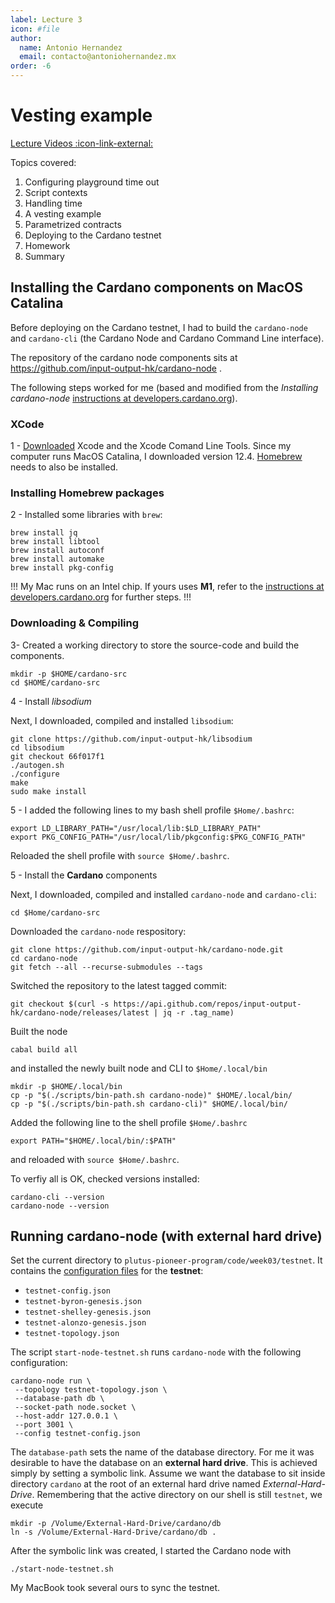 ```yaml
---
label: Lecture 3
icon: #file
author:
  name: Antonio Hernandez
  email: contacto@antoniohernandez.mx
order: -6
---
```


# Vesting example

[Lecture Videos :icon-link-external:](https://www.youtube.com/playlist?list=PLNEK_Ejlx3x2zxcfoVGARFExzOHwXFCCL)

Topics covered:

1. Configuring playground time out
2. Script contexts
3. Handling time
4. A vesting example
5. Parametrized contracts
6. Deploying to the Cardano testnet
7. Homework
8. Summary


## Installing the Cardano components on **MacOS Catalina**

Before deploying on the Cardano testnet, I had to build the `cardano-node` and
`cardano-cli` (the Cardano Node and Cardano Command Line interface).

The repository of the cardano node components sits at 
https://github.com/input-output-hk/cardano-node .

The following steps worked for me (based and modified from the *Installing
cardano-node* [instructions at
developers.cardano.org](https://developers.cardano.org/docs/get-started/installing-cardano-node/)).

### XCode

1 - [Downloaded](https://developer.apple.com/xcode/) Xcode and the Xcode
Comand Line Tools.  Since my computer runs MacOS Catalina, I downloaded
version 12.4.  [Homebrew](https://brew.sh/) needs to also be installed.

### Installing Homebrew packages

2 - Installed some libraries with `brew`:

```
brew install jq
brew install libtool
brew install autoconf
brew install automake
brew install pkg-config
```

!!!
My Mac runs on an Intel chip.  If yours uses **M1**, refer to the
[instructions at
developers.cardano.org](https://deve\lopers.cardano.org/docs/get-started/installing-cardano-node/)
for further steps.
!!!

### Downloading & Compiling

3- Created a working directory to store the source-code and build the
components.

```
mkdir -p $HOME/cardano-src
cd $HOME/cardano-src
```

4 - Install *libsodium*

Next, I downloaded, compiled and installed `libsodium`:

```
git clone https://github.com/input-output-hk/libsodium
cd libsodium
git checkout 66f017f1
./autogen.sh
./configure
make
sudo make install
```

5 - I added the following lines to my bash shell profile `$Home/.bashrc`:

```
export LD_LIBRARY_PATH="/usr/local/lib:$LD_LIBRARY_PATH"
export PKG_CONFIG_PATH="/usr/local/lib/pkgconfig:$PKG_CONFIG_PATH"
```

Reloaded the shell profile with `source $Home/.bashrc`.

5 - Install the **Cardano** components

Next, I downloaded, compiled and installed `cardano-node` and `cardano-cli`:

```
cd $Home/cardano-src
```

Downloaded the `cardano-node` respository:

```
git clone https://github.com/input-output-hk/cardano-node.git
cd cardano-node
git fetch --all --recurse-submodules --tags
```

Switched the repository to the latest tagged commit:

```
git checkout $(curl -s https://api.github.com/repos/input-output-hk/cardano-node/releases/latest | jq -r .tag_name)
```

Built the node

```
cabal build all
```

and installed the newly built node and CLI to `$Home/.local/bin`

```
mkdir -p $HOME/.local/bin
cp -p "$(./scripts/bin-path.sh cardano-node)" $HOME/.local/bin/
cp -p "$(./scripts/bin-path.sh cardano-cli)" $HOME/.local/bin/
```

Added the following line to the shell profile `$Home/.bashrc`

```
export PATH="$HOME/.local/bin/:$PATH"
```

and reloaded with `source $Home/.bashrc`.

To verfiy all is OK, checked versions installed:

```
cardano-cli --version
cardano-node --version
```


## Running cardano-node (with external hard drive)

Set the current directory to `plutus-pioneer-program/code/week03/testnet`.  It
contains the [configuration
files](https://hydra.iohk.io/build/8111119/download/1/index.html) for the
**testnet**:

- `testnet-config.json`
- `testnet-byron-genesis.json`
- `testnet-shelley-genesis.json`
- `testnet-alonzo-genesis.json`
- `testnet-topology.json`

The script `start-node-testnet.sh` runs `cardano-node` with the following
configuration:

```
cardano-node run \
 --topology testnet-topology.json \
 --database-path db \
 --socket-path node.socket \
 --host-addr 127.0.0.1 \
 --port 3001 \
 --config testnet-config.json
```

The `database-path` sets the name of the database directory.  For me it was
desirable to have the database on an **external hard drive**.  This is
achieved simply by setting a symbolic link.  Assume we want the database to
sit inside directory `cardano` at the root of an external hard drive named
*External-Hard-Drive*.  Remembering that the active directory on our shell is
still `testnet`, we execute

```
mkdir -p /Volume/External-Hard-Drive/cardano/db
ln -s /Volume/External-Hard-Drive/cardano/db .
```

After the symbolic link was created, I started the Cardano node with

```
./start-node-testnet.sh
```

My MacBook took several ours to sync the testnet.